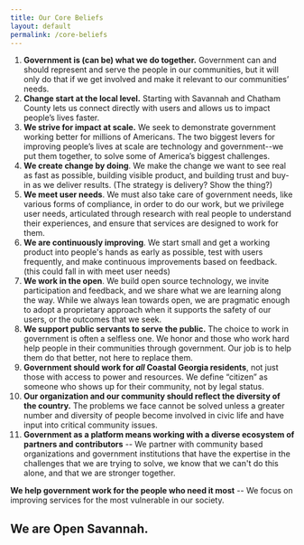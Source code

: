 ```yaml
---
title: Our Core Beliefs
layout: default
permalink: /core-beliefs
---
```


1. **Government is (can be) what we do together.** Government can and should represent and serve the people in our communities, but it will only do that if we get involved and make it relevant to our communities’ needs.
2. **Change start at the local level.** Starting with Savannah and Chatham County lets us connect directly with users and allows us to impact people’s lives faster.
3. **We strive for impact at scale.** We seek to demonstrate government working better for millions of Americans. The two biggest levers for improving people’s lives at scale are technology and government--we put them together, to solve some of America’s biggest challenges. 
4. **We create change by doing**. We make the change we want to see real as fast as possible, building visible product, and building trust and buy-in as we deliver results. (The strategy is delivery? Show the thing?)
5. **We meet user needs**. We must also take care of government needs, like various forms of compliance, in order to do our work, but we privilege user needs, articulated through research with real people to understand their experiences, and ensure that services are designed to work for them.
6. **We are continuously improving**. We start small and get a working product into people's hands as early as possible, test with users frequently, and make continuous improvements based on feedback. (this could fall in with meet user needs)
7. **We work in the open**. We build open source technology, we invite participation and feedback, and we share what we are learning along the way. While we always lean towards open, we are pragmatic enough to adopt a proprietary approach when it supports the safety of our users, or the outcomes that we seek.
8. **We support public servants to serve the public.** The choice to work in government is often a selfless one. We honor and those who work hard help people in their communities through government. Our job is to help them do that better, not here to replace them.
9. **Government should work for *all* Coastal Georgia residents**, not just those with access to power and resources. We define “citizen” as someone who shows up for their community, not by legal status. 
10. **Our organization and our community should reflect the diversity of the country.** The problems we face cannot be solved unless a greater number and diversity of people become involved in civic life and have input into critical community issues. 
11. **Government as a platform means working with a diverse ecosystem of partners and contributors** -- We partner with community based organizations and government institutions that have the expertise in the challenges that we are trying to solve, we know that we can't do this alone, and that we are stronger together.

**We help government work for the people who need it most** -- We focus on improving services for the most vulnerable in our society. 

## We are Open Savannah.
